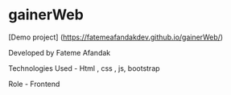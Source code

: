 # gainerWeb
[Demo project] (https://fatemeafandakdev.github.io/gainerWeb/)

Developed by Fateme Afandak

Technologies Used - Html , css , js, bootstrap

Role - Frontend
